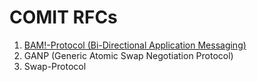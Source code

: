 # COMIT RFCs

1. [BAM!-Protocol (Bi-Directional Application Messaging)](./RFC-001-BAM.md)
2. GANP (Generic Atomic Swap Negotiation Protocol)
3. Swap-Protocol